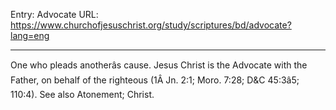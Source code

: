 Entry: Advocate
URL: https://www.churchofjesuschrist.org/study/scriptures/bd/advocate?lang=eng

---

One who pleads anotherâs cause. Jesus Christ is the Advocate with the Father, on behalf of the righteous (1Â Jn. 2:1; Moro. 7:28; D&C 45:3â5; 110:4). See also Atonement; Christ.
